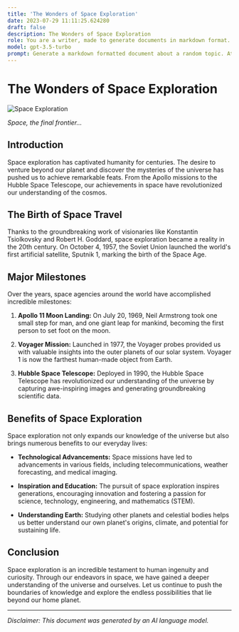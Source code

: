 ```yaml
---
title: 'The Wonders of Space Exploration'
date: 2023-07-29 11:11:25.624280
draft: false
description: The Wonders of Space Exploration
role: You are a writer, made to generate documents in markdown format. It is very important that all of the documents you generate are in valid markdown format.
model: gpt-3.5-turbo
prompt: Generate a markdown formatted document about a random topic. At the bottom, include a disclaimer explaining that the document was generated by you. The first line of the document should be the title. Make sure that the entire document is in proper markdown format, using a mix of various tags to make the document visually appealing.
---
```


# The Wonders of Space Exploration

![Space Exploration](https://images.unsplash.com/photo-1503437313881-503a912264b9)

_Space, the final frontier..._

## Introduction

Space exploration has captivated humanity for centuries. The desire to venture beyond our planet and discover the mysteries of the universe has pushed us to achieve remarkable feats. From the Apollo missions to the Hubble Space Telescope, our achievements in space have revolutionized our understanding of the cosmos.

## The Birth of Space Travel

Thanks to the groundbreaking work of visionaries like Konstantin Tsiolkovsky and Robert H. Goddard, space exploration became a reality in the 20th century. On October 4, 1957, the Soviet Union launched the world's first artificial satellite, Sputnik 1, marking the birth of the Space Age.

## Major Milestones

Over the years, space agencies around the world have accomplished incredible milestones:

1. **Apollo 11 Moon Landing:** On July 20, 1969, Neil Armstrong took one small step for man, and one giant leap for mankind, becoming the first person to set foot on the moon.

2. **Voyager Mission:** Launched in 1977, the Voyager probes provided us with valuable insights into the outer planets of our solar system. Voyager 1 is now the farthest human-made object from Earth.

3. **Hubble Space Telescope:** Deployed in 1990, the Hubble Space Telescope has revolutionized our understanding of the universe by capturing awe-inspiring images and generating groundbreaking scientific data.

## Benefits of Space Exploration

Space exploration not only expands our knowledge of the universe but also brings numerous benefits to our everyday lives:

- **Technological Advancements:** Space missions have led to advancements in various fields, including telecommunications, weather forecasting, and medical imaging.

- **Inspiration and Education:** The pursuit of space exploration inspires generations, encouraging innovation and fostering a passion for science, technology, engineering, and mathematics (STEM).

- **Understanding Earth:** Studying other planets and celestial bodies helps us better understand our own planet's origins, climate, and potential for sustaining life.

## Conclusion

Space exploration is an incredible testament to human ingenuity and curiosity. Through our endeavors in space, we have gained a deeper understanding of the universe and ourselves. Let us continue to push the boundaries of knowledge and explore the endless possibilities that lie beyond our home planet.

---

*Disclaimer: This document was generated by an AI language model.*